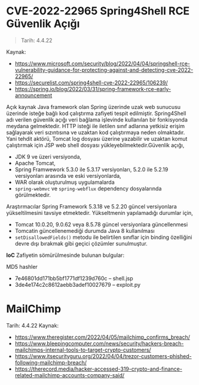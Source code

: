 # CVE-2022-22965 Spring4Shell RCE Güvenlik Açığı
> Tarih: 4.4.22

Kaynak:
- https://www.microsoft.com/security/blog/2022/04/04/springshell-rce-vulnerability-guidance-for-protecting-against-and-detecting-cve-2022-22965/
- https://securelist.com/spring4shell-cve-2022-22965/106239/
- https://spring.io/blog/2022/03/31/spring-framework-rce-early-announcement

Açık kaynak Java framework olan Spring üzerinde uzak web sunucusu üzerinde isteğe bağlı kod çalıştırma zafiyeti tespit edilmiştir. Spring4Shell adı verilen güvenlik açığı veri bağlama işlevinde kullanılan bir fonkisyonda meydana gelmektedir. HTTP isteği ile iletilen sınıf adlarına yetkisiz erişim sağlayarak veri sızıntısına ve uzaktan kod çalıştırmaya neden olmaktadır. Yani tehdit aktörü, Tomcat log dosyası üzerine yazabilir ve uzaktan komut çalıştırmak için JSP web shell dosyası yükleyebilmektedir.Güvenlik açığı,
- JDK 9 ve üzeri versiyonda, 
- Apache Tomcat, 
- Spring Framwework 5.3.0 ile 5.3.17 versiyonları, 5.2.0 ile 5.2.19 versiyonları arasında ve eski versiyonlarda, 
- WAR olarak  oluşturulmuş uygulamalarda 
-  `spring-webmvc` ve `spring-webflux` dependency dosyalarında
görülmektedir. 

Araştırmacılar Spring Framework 5.3.18 ve 5.2.20 güncel versiyonlara yükseltilmesini tavsiye etmektedir. Yükseltmenin yapılamadığı durumlar için,
- Tomcat 10.0.20, 9.0.62 veya 8.5.78 güncel versiyonlara güncellenmesi
- Tomcatin güncellenemediği durumda Java 8 kullanılması
- `setDisallowedFields()` metodu ile belirtilen sınıflar için binding özelliğini devre dışı bırakmak
gibi geçici çözümler sunulmuştur. 

**IoC**
Zafiyetin sömürülmesinde bulunan bulgular:

MD5 hashler
- 7e46801dd171bb5bf1771df1239d760c – shell.jsp   
- 3de4e174c2c8612aebb3adef10027679 – exploit.py




# MailChimp
Tarih: 4.4.22
Kaynak:
- https://www.theregister.com/2022/04/05/mailchimp_confirms_breach/
- https://www.bleepingcomputer.com/news/security/hackers-breach-mailchimps-internal-tools-to-target-crypto-customers/
- https://www.itsecurityguru.org/2022/04/04/trezor-customers-phished-following-mailchimp-breach/
- https://therecord.media/hacker-accessed-319-crypto-and-finance-related-mailchimp-accounts-company-said/


